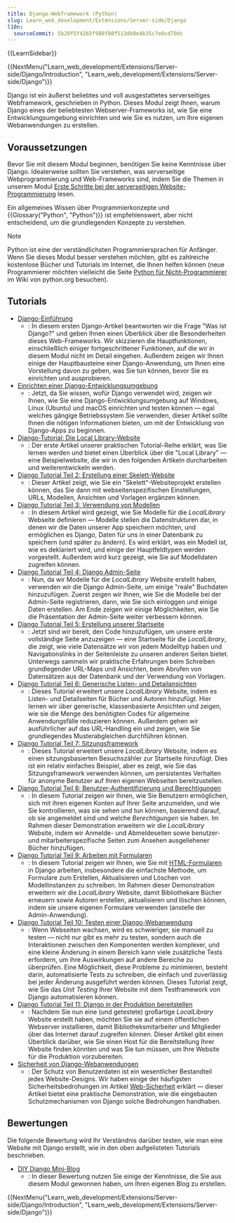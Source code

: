 ```yaml
---
title: Django-Webframework (Python)
slug: Learn_web_development/Extensions/Server-side/Django
l10n:
  sourceCommit: 5b20f5f4265f988f80f513db0e4b35c7e0cd70dc
---
```


{{LearnSidebar}}

{{NextMenu("Learn_web_development/Extensions/Server-side/Django/Introduction", "Learn_web_development/Extensions/Server-side/Django")}}

Django ist ein äußerst beliebtes und voll ausgestattetes serverseitiges Webframework, geschrieben in Python. Dieses Modul zeigt Ihnen, warum Django eines der beliebtesten Webserver-Frameworks ist, wie Sie eine Entwicklungsumgebung einrichten und wie Sie es nutzen, um Ihre eigenen Webanwendungen zu erstellen.

## Voraussetzungen

Bevor Sie mit diesem Modul beginnen, benötigen Sie keine Kenntnisse über Django. Idealerweise sollten Sie verstehen, was serverseitige Webprogrammierung und Web-Frameworks sind, indem Sie die Themen in unserem Modul [Erste Schritte bei der serverseitigen Website-Programmierung](/de/docs/Learn_web_development/Extensions/Server-side/First_steps) lesen.

Ein allgemeines Wissen über Programmierkonzepte und {{Glossary("Python", "Python")}} ist empfehlenswert, aber nicht entscheidend, um die grundlegenden Konzepte zu verstehen.

> [!NOTE]
> Python ist eine der verständlichsten Programmiersprachen für Anfänger. Wenn Sie dieses Modul besser verstehen möchten, gibt es zahlreiche kostenlose Bücher und Tutorials im Internet, die Ihnen helfen können (neue Programmierer möchten vielleicht die Seite [Python für Nicht-Programmierer](https://wiki.python.org/moin/BeginnersGuide/NonProgrammers) im Wiki von python.org besuchen).

## Tutorials

- [Django-Einführung](/de/docs/Learn_web_development/Extensions/Server-side/Django/Introduction)
  - : In diesem ersten Django-Artikel beantworten wir die Frage "Was ist Django?" und geben Ihnen einen Überblick über die Besonderheiten dieses Web-Frameworks. Wir skizzieren die Hauptfunktionen, einschließlich einiger fortgeschrittener Funktionen, auf die wir in diesem Modul nicht im Detail eingehen. Außerdem zeigen wir Ihnen einige der Hauptbausteine einer Django-Anwendung, um Ihnen eine Vorstellung davon zu geben, was Sie tun können, bevor Sie es einrichten und ausprobieren.
- [Einrichten einer Django-Entwicklungsumgebung](/de/docs/Learn_web_development/Extensions/Server-side/Django/development_environment)
  - : Jetzt, da Sie wissen, wofür Django verwendet wird, zeigen wir Ihnen, wie Sie eine Django-Entwicklungsumgebung auf Windows, Linux (Ubuntu) und macOS einrichten und testen können — egal welches gängige Betriebssystem Sie verwenden, dieser Artikel sollte Ihnen die nötigen Informationen bieten, um mit der Entwicklung von Django-Apps zu beginnen.
- [Django-Tutorial: Die Local Library-Website](/de/docs/Learn_web_development/Extensions/Server-side/Django/Tutorial_local_library_website)
  - : Der erste Artikel unserer praktischen Tutorial-Reihe erklärt, was Sie lernen werden und bietet einen Überblick über die "Local Library" — eine Beispielwebsite, die wir in den folgenden Artikeln durcharbeiten und weiterentwickeln werden.
- [Django Tutorial Teil 2: Erstellung einer Skelett-Website](/de/docs/Learn_web_development/Extensions/Server-side/Django/skeleton_website)
  - : Dieser Artikel zeigt, wie Sie ein "Skelett"-Websiteprojekt erstellen können, das Sie dann mit webseitenspezifischen Einstellungen, URLs, Modellen, Ansichten und Vorlagen ergänzen können.
- [Django Tutorial Teil 3: Verwendung von Modellen](/de/docs/Learn_web_development/Extensions/Server-side/Django/Models)
  - : In diesem Artikel wird gezeigt, wie Sie Modelle für die _LocalLibrary_ Webseite definieren — Modelle stellen die Datenstrukturen dar, in denen wir die Daten unserer App speichern möchten, und ermöglichen es Django, Daten für uns in einer Datenbank zu speichern (und später zu ändern). Es wird erklärt, was ein Modell ist, wie es deklariert wird, und einige der Hauptfeldtypen werden vorgestellt. Außerdem wird kurz gezeigt, wie Sie auf Modelldaten zugreifen können.
- [Django Tutorial Teil 4: Django Admin-Seite](/de/docs/Learn_web_development/Extensions/Server-side/Django/Admin_site)
  - : Nun, da wir Modelle für die _LocalLibrary_ Website erstellt haben, verwenden wir die Django Admin-Seite, um einige "reale" Buchdaten hinzuzufügen. Zuerst zeigen wir Ihnen, wie Sie die Modelle bei der Admin-Seite registrieren, dann, wie Sie sich einloggen und einige Daten erstellen. Am Ende zeigen wir einige Möglichkeiten, wie Sie die Präsentation der Admin-Seite weiter verbessern können.
- [Django Tutorial Teil 5: Erstellung unserer Startseite](/de/docs/Learn_web_development/Extensions/Server-side/Django/Home_page)
  - : Jetzt sind wir bereit, den Code hinzuzufügen, um unsere erste vollständige Seite anzuzeigen — eine Startseite für die _LocalLibrary_, die zeigt, wie viele Datensätze wir von jedem Modelltyp haben und Navigationslinks in der Seitenleiste zu unseren anderen Seiten bietet. Unterwegs sammeln wir praktische Erfahrungen beim Schreiben grundlegender URL-Maps und Ansichten, beim Abrufen von Datensätzen aus der Datenbank und der Verwendung von Vorlagen.
- [Django Tutorial Teil 6: Generische Listen- und Detailansichten](/de/docs/Learn_web_development/Extensions/Server-side/Django/Generic_views)
  - : Dieses Tutorial erweitert unsere _LocalLibrary_ Website, indem es Listen- und Detailseiten für Bücher und Autoren hinzufügt. Hier lernen wir über generische, klassenbasierte Ansichten und zeigen, wie sie die Menge des benötigten Codes für allgemeine Anwendungsfälle reduzieren können. Außerdem gehen wir ausführlicher auf das URL-Handling ein und zeigen, wie Sie grundlegendes Musterabgleichen durchführen können.
- [Django Tutorial Teil 7: Sitzungsframework](/de/docs/Learn_web_development/Extensions/Server-side/Django/Sessions)
  - : Dieses Tutorial erweitert unsere _LocalLibrary_ Website, indem es einen sitzungsbasierten Besuchszähler zur Startseite hinzufügt. Dies ist ein relativ einfaches Beispiel, aber es zeigt, wie Sie das Sitzungsframework verwenden können, um persistentes Verhalten für anonyme Benutzer auf Ihren eigenen Webseiten bereitzustellen.
- [Django Tutorial Teil 8: Benutzer-Authentifizierung und Berechtigungen](/de/docs/Learn_web_development/Extensions/Server-side/Django/Authentication)
  - : In diesem Tutorial zeigen wir Ihnen, wie Sie Benutzern ermöglichen, sich mit ihren eigenen Konten auf Ihrer Seite anzumelden, und wie Sie kontrollieren, was sie sehen und tun können, basierend darauf, ob sie angemeldet sind und welche _Berechtigungen_ sie haben. Im Rahmen dieser Demonstration erweitern wir die _LocalLibrary_ Website, indem wir Anmelde- und Abmeldeseiten sowie benutzer- und mitarbeiterspezifische Seiten zum Ansehen ausgeliehener Bücher hinzufügen.
- [Django Tutorial Teil 9: Arbeiten mit Formularen](/de/docs/Learn_web_development/Extensions/Server-side/Django/Forms)
  - : In diesem Tutorial zeigen wir Ihnen, wie Sie mit [HTML-Formularen](/de/docs/Learn_web_development/Extensions/Forms) in Django arbeiten, insbesondere die einfachste Methode, um Formulare zum Erstellen, Aktualisieren und Löschen von Modellinstanzen zu schreiben. Im Rahmen dieser Demonstration erweitern wir die _LocalLibrary_ Website, damit Bibliothekare Bücher erneuern sowie Autoren erstellen, aktualisieren und löschen können, indem sie unsere eigenen Formulare verwenden (anstelle der Admin-Anwendung).
- [Django Tutorial Teil 10: Testen einer Django-Webanwendung](/de/docs/Learn_web_development/Extensions/Server-side/Django/Testing)
  - : Wenn Webseiten wachsen, wird es schwieriger, sie manuell zu testen — nicht nur gibt es mehr zu testen, sondern auch die Interaktionen zwischen den Komponenten werden komplexer, und eine kleine Änderung in einem Bereich kann viele zusätzliche Tests erfordern, um ihre Auswirkungen auf andere Bereiche zu überprüfen. Eine Möglichkeit, diese Probleme zu minimieren, besteht darin, automatisierte Tests zu schreiben, die einfach und zuverlässig bei jeder Änderung ausgeführt werden können. Dieses Tutorial zeigt, wie Sie das _Unit Testing_ Ihrer Website mit dem Testframework von Django automatisieren können.
- [Django Tutorial Teil 11: Django in der Produktion bereitstellen](/de/docs/Learn_web_development/Extensions/Server-side/Django/Deployment)
  - : Nachdem Sie nun eine (und getestete) großartige _LocalLibrary_ Website erstellt haben, möchten Sie sie auf einem öffentlichen Webserver installieren, damit Bibliotheksmitarbeiter und Mitglieder über das Internet darauf zugreifen können. Dieser Artikel gibt einen Überblick darüber, wie Sie einen Host für die Bereitstellung Ihrer Website finden könnten und was Sie tun müssen, um Ihre Website für die Produktion vorzubereiten.
- [Sicherheit von Django-Webanwendungen](/de/docs/Learn_web_development/Extensions/Server-side/Django/web_application_security)
  - : Der Schutz von Benutzerdaten ist ein wesentlicher Bestandteil jedes Website-Designs. Wir haben einige der häufigsten Sicherheitsbedrohungen im Artikel [Web-Sicherheit](/de/docs/Web/Security) erklärt — dieser Artikel bietet eine praktische Demonstration, wie die eingebauten Schutzmechanismen von Django solche Bedrohungen handhaben.

## Bewertungen

Die folgende Bewertung wird Ihr Verständnis darüber testen, wie man eine Website mit Django erstellt, wie in den oben aufgelisteten Tutorials beschrieben.

- [DIY Django Mini-Blog](/de/docs/Learn_web_development/Extensions/Server-side/Django/django_assessment_blog)
  - : In dieser Bewertung nutzen Sie einige der Kenntnisse, die Sie aus diesem Modul gewonnen haben, um Ihren eigenen Blog zu erstellen.

{{NextMenu("Learn_web_development/Extensions/Server-side/Django/Introduction", "Learn_web_development/Extensions/Server-side/Django")}}
